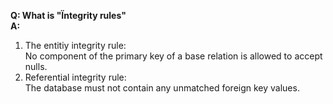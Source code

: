 **Q: What is "Ïntegrity rules"**  
**A:** 
1. The entitiy integrity rule:   
    No component of the primary key of a base relation is allowed to accept nulls.   
2. Referential integrity rule:   
    The database must not contain any unmatched foreign key values. 
